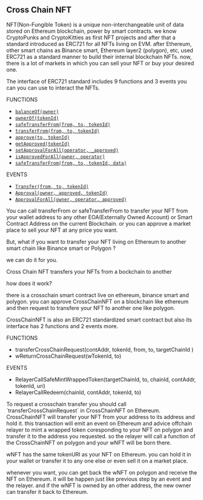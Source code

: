 ## Cross Chain NFT

NFT(Non-Fungible Token) is a unique non-interchangeable unit of data stored on Ethereum blockchain, power by smart contracts. we know CryptoPunks and CryptoKitties as first NFT projects and after that a standard introduced as ERC721 for all NFTs living on EVM.  after Ethereum, other smart chains as Binance smart, Ethereum layer2 (polygon), etc, used ERC721 as a standard manner to build their internal blockchain NFTs. now, there is a lot of markets in which you can sell your NFT or buy your desired one.&#x20;

The interface of ERC721 standard includes 9 functions and 3 events you can you can use to interact the NFTs.

FUNCTIONS

* [`balanceOf(owner)`](https://docs.openzeppelin.com/contracts/4.x/api/token/erc721#IERC721-balanceOf-address-)
* [`ownerOf(tokenId)`](https://docs.openzeppelin.com/contracts/4.x/api/token/erc721#IERC721-ownerOf-uint256-)
* [`safeTransferFrom(from, to, tokenId)`](https://docs.openzeppelin.com/contracts/4.x/api/token/erc721#IERC721-safeTransferFrom-address-address-uint256-)
* [`transferFrom(from, to, tokenId)`](https://docs.openzeppelin.com/contracts/4.x/api/token/erc721#IERC721-transferFrom-address-address-uint256-)
* [`approve(to, tokenId)`](https://docs.openzeppelin.com/contracts/4.x/api/token/erc721#IERC721-approve-address-uint256-)
* [`getApproved(tokenId)`](https://docs.openzeppelin.com/contracts/4.x/api/token/erc721#IERC721-getApproved-uint256-)
* [`setApprovalForAll(operator, _approved)`](https://docs.openzeppelin.com/contracts/4.x/api/token/erc721#IERC721-setApprovalForAll-address-bool-)
* [`isApprovedForAll(owner, operator)`](https://docs.openzeppelin.com/contracts/4.x/api/token/erc721#IERC721-isApprovedForAll-address-address-)
* [`safeTransferFrom(from, to, tokenId, data)`](https://docs.openzeppelin.com/contracts/4.x/api/token/erc721#IERC721-safeTransferFrom-address-address-uint256-bytes-)



EVENTS

* [`Transfer(from, to, tokenId)`](https://docs.openzeppelin.com/contracts/4.x/api/token/erc721#IERC721-Transfer-address-address-uint256-)
* [`Approval(owner, approved, tokenId)`](https://docs.openzeppelin.com/contracts/4.x/api/token/erc721#IERC721-Approval-address-address-uint256-)
* [`ApprovalForAll(owner, operator, approved)`](https://docs.openzeppelin.com/contracts/4.x/api/token/erc721#IERC721-ApprovalForAll-address-address-bool-)

You can call transferFrom or safeTransferFrom to transfer your NFT from your wallet address to any other EOA(Externally Owned Account) or Smart Contract Address on the current Blockchain. or you can approve a market place to sell your NFT at any price you want.

But, what if you want to transfer your NFT living on Ethereum to another smart chain like Binance smart or Polygon ?&#x20;

we can do it for you.

Cross Chain NFT transfers your NFTs from a bockchain to another

how does it work?

there is a crosschain smart contract live on ethereum, binance smart and polygon. you can approve CrossChainNFT on a blockchain like ethereum and then request to transfere your NFT to another one like polygon.&#x20;

CrossChainNFT is also an ERC721 standardized smart contract but also its interface has 2 functions and 2 events more.&#x20;



FUNCTIONS

* transferCrossChainRequest(contAddr, tokenId, from, to, targetChainId )
* wReturnCrossChainRequest(wTokenId, to)

EVENTS

* RelayerCallSafeMintWrappedToken(targetChainId, to, chainId, contAddr, tokenId, uri)
* RelayerCallRedeem(chainId, contAddr, tokenId, to)

To request a crosschain transfer you should call \`transferCrossChainRequest\` in CrossChainNFT on Ethereum. CrossChainNFT will transfer your NFT from your address to its address and hold it. this transaction will emit an event on Ethereum and advice offchain relayer to mint a wrapped token coresponding to your NFT on polygon and transfer it to the address you requested. so the relayer will call a function of the CrossChainNFT on polygon and your wNFT will be born there.



wNFT has the same tokenURI as your NFT on Ethereum. you can hold it in your wallet or transfer it to any one else or even sell it on a market place.&#x20;

whenever you want, you can get back the wNFT on polygon and receive the NFT on Ethereum. it will be happen just like previous step by an event and the relayer. and if the wNFT is owned by an other address, the new owner can transfer it back to Ethereum.
